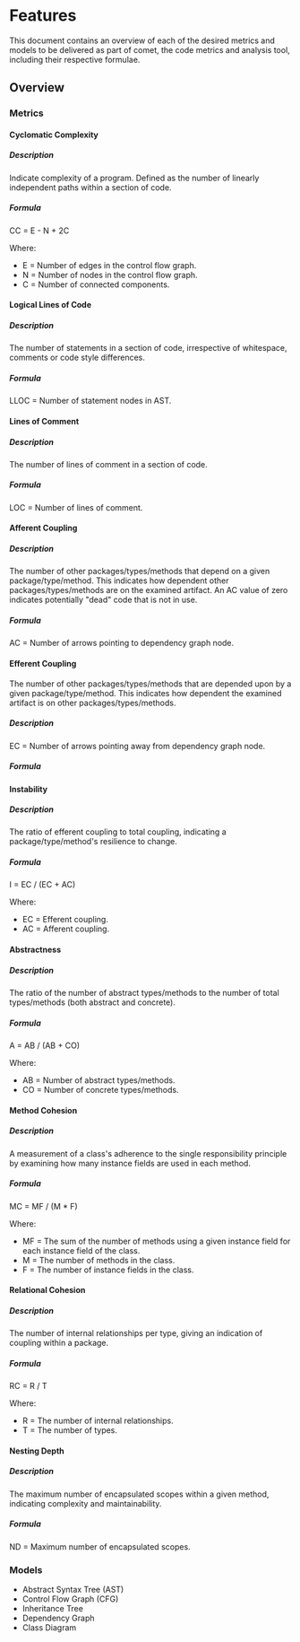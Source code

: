 # Features
This document contains an overview of each of the desired metrics and models to be delivered as part of comet, the code
metrics and analysis tool, including their respective formulae.

## Overview

### Metrics

#### Cyclomatic Complexity

##### Description
Indicate complexity of a program. Defined as the number of linearly independent paths within a section of code.

##### Formula
CC = E - N + 2C

Where:
* E = Number of edges in the control flow graph.
* N = Number of nodes in the control flow graph.
* C = Number of connected components.

#### Logical Lines of Code

##### Description
The number of statements in a section of code, irrespective of whitespace, comments or code style differences.

##### Formula
LLOC = Number of statement nodes in AST.

#### Lines of Comment

##### Description
The number of lines of comment in a section of code.

##### Formula
LOC = Number of lines of comment.

#### Afferent Coupling

##### Description
The number of other packages/types/methods that depend on a given package/type/method. This indicates how dependent
other packages/types/methods are on the examined artifact. An AC value of zero indicates potentially "dead" code that is
not in use.

##### Formula
AC = Number of arrows pointing to dependency graph node.

#### Efferent Coupling
The number of other packages/types/methods that are depended upon by a given package/type/method. This indicates how
dependent the examined artifact is on other packages/types/methods.

##### Description
EC = Number of arrows pointing away from dependency graph node.

##### Formula

#### Instability

##### Description
The ratio of efferent coupling to total coupling, indicating a package/type/method's resilience to change.

##### Formula
I = EC / (EC + AC)

Where:
* EC = Efferent coupling.
* AC = Afferent coupling.

#### Abstractness

##### Description
The ratio of the number of abstract types/methods to the number of total types/methods (both abstract and concrete).

##### Formula
A = AB / (AB + CO)

Where:
* AB = Number of abstract types/methods.
* CO = Number of concrete types/methods.

#### Method Cohesion

##### Description
A measurement of a class's adherence to the single responsibility principle by examining how many instance fields are 
used in each method.

##### Formula
MC = MF / (M * F)

Where:
* MF = The sum of the number of methods using a given instance field for each instance field of the class.
* M = The number of methods in the class.
* F = The number of instance fields in the class.

#### Relational Cohesion

##### Description
The number of internal relationships per type, giving an indication of coupling within a package.

##### Formula
RC = R / T

Where:
* R = The number of internal relationships.
* T = The number of types.

#### Nesting Depth

##### Description
The maximum number of encapsulated scopes within a given method, indicating complexity and maintainability.

##### Formula
ND = Maximum number of encapsulated scopes.

### Models

* Abstract Syntax Tree (AST)
* Control Flow Graph (CFG)
* Inheritance Tree
* Dependency Graph
* Class Diagram